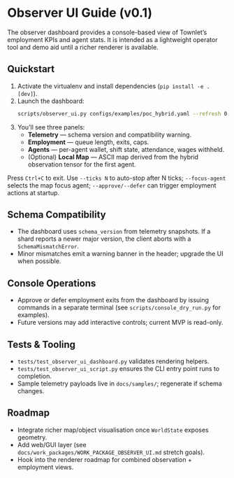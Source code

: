 # Observer UI Guide (v0.1)

The observer dashboard provides a console-based view of Townlet’s employment KPIs and agent stats. It is intended as a lightweight operator tool and demo aid until a richer renderer is available.

## Quickstart
1. Activate the virtualenv and install dependencies (`pip install -e .[dev]`).
2. Launch the dashboard:
   ```bash
   scripts/observer_ui.py configs/examples/poc_hybrid.yaml --refresh 0.5 [--focus-agent alice]
   ```
3. You’ll see three panels:
   - **Telemetry** — schema version and compatibility warning.
   - **Employment** — queue length, exits, caps.
   - **Agents** — per-agent wallet, shift state, attendance, wages withheld.
   - (Optional) **Local Map** — ASCII map derived from the hybrid observation tensor for the first agent.

Press `Ctrl+C` to exit. Use `--ticks N` to auto-stop after N ticks; `--focus-agent` selects the map focus agent; `--approve/--defer` can trigger employment actions at startup.

## Schema Compatibility
- The dashboard uses `schema_version` from telemetry snapshots. If a shard reports a newer major version, the client aborts with a `SchemaMismatchError`.
- Minor mismatches emit a warning banner in the header; upgrade the UI when possible.

## Console Operations
- Approve or defer employment exits from the dashboard by issuing commands in a separate terminal (see `scripts/console_dry_run.py` for examples).
- Future versions may add interactive controls; current MVP is read-only.

## Tests & Tooling
- `tests/test_observer_ui_dashboard.py` validates rendering helpers.
- `tests/test_observer_ui_script.py` ensures the CLI entry point runs to completion.
- Sample telemetry payloads live in `docs/samples/`; regenerate if schema changes.

## Roadmap
- Integrate richer map/object visualisation once `WorldState` exposes geometry.
- Add web/GUI layer (see `docs/work_packages/WORK_PACKAGE_OBSERVER_UI.md` stretch goals).
- Hook into the renderer roadmap for combined observation + employment views.
